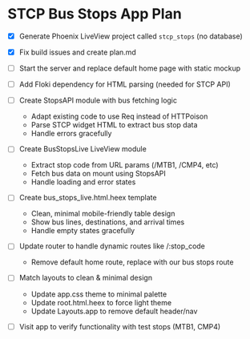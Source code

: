 # STCP Bus Stops App Plan

- [x] Generate Phoenix LiveView project called `stcp_stops` (no database)
- [x] Fix build issues and create plan.md
- [ ] Start the server and replace default home page with static mockup
- [ ] Add Floki dependency for HTML parsing (needed for STCP API)
- [ ] Create StopsAPI module with bus fetching logic
  - Adapt existing code to use Req instead of HTTPoison
  - Parse STCP widget HTML to extract bus stop data
  - Handle errors gracefully
- [ ] Create BusStopsLive LiveView module
  - Extract stop code from URL params (/MTB1, /CMP4, etc)
  - Fetch bus data on mount using StopsAPI
  - Handle loading and error states
- [ ] Create bus_stops_live.html.heex template
  - Clean, minimal mobile-friendly table design
  - Show bus lines, destinations, and arrival times
  - Handle empty states gracefully
- [ ] Update router to handle dynamic routes like /:stop_code
  - Remove default home route, replace with our bus stops route
- [ ] Match layouts to clean & minimal design
  - Update app.css theme to minimal palette
  - Update root.html.heex to force light theme
  - Update Layouts.app to remove default header/nav
- [ ] Visit app to verify functionality with test stops (MTB1, CMP4)

